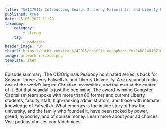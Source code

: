 ```yaml
---
title: "&#127911; Introducing Season 3: Jerry Falwell Jr. and Liberty University"
published: true
date: 25-05-2021 11:29
taxonomy:
    category:
        - stream
    tag:
        - podcasts
header_image: '0'
theurl: https://chtbl.com/track/42D75/traffic.megaphone.fm/CAD8249187102.mp3
image: artwork-resized.png
template: item
--- 
```

Episode summary: The C13Originals Peabody nominated series is back for Season Three: Jerry Falwell Jr. and Liberty University. A sex scandal rocks one of the world’s largest Christian universities, and the man at the center of it. But that scandal is just the beginning. The award-winning Gangster Capitalism team spoke with more than 80 former and current Liberty students, faculty, staff, high-ranking administrators, and those with intimate knowledge of Falwell Jr. What emerges is the inside story of how the university, and the family who founded it, have been rocked by power, greed, hypocrisy, and of course money. Learn more about your ad choices. Visit podcastchoices.com/adchoices
